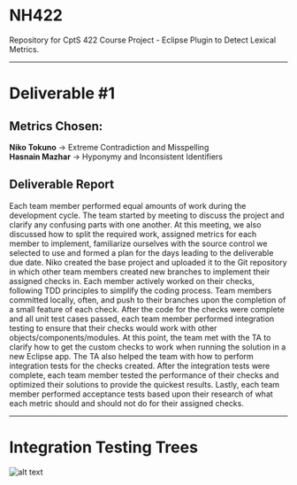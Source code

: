 # NH422
Repository for CptS 422 Course Project - Eclipse Plugin to Detect Lexical Metrics.


* * * 


# Deliverable #1 #

## Metrics Chosen: ##  

__Niko Tokuno__ -> Extreme Contradiction and Misspelling  
__Hasnain Mazhar__ -> Hyponymy and Inconsistent Identifiers  

## Deliverable Report ##  

Each team member performed equal amounts of work during the development cycle. The team started by meeting to discuss the project and clarify any confusing parts with one another. At this meeting, we also discussed how to split the required work, assigned metrics for each member to implement, familiarize ourselves with the source control we selected to use and formed a plan for the days leading to the deliverable due date. Niko created the base project and uploaded it to the Git repository in which other team members created new branches to implement their assigned checks in. Each member actively worked on their checks, following TDD principles to simplify the coding process. Team members committed locally, often, and push to their branches upon the completion of a small feature of each check. After the code for the checks were complete and all unit test cases passed, each team member performed integration testing to ensure that their checks would work with other objects/components/modules. At this point, the team met with the TA to clarify how to get the custom checks to work when running the solution in a new Eclipse app. The TA also helped the team with how to perform integration tests for the checks created. After the integration tests were complete, each team member tested the performance of their checks and optimized their solutions to provide the quickest results. Lastly, each team member performed acceptance tests based upon their research of what each metric should and should not do for their assigned checks.

* * *

# Integration Testing Trees #

![alt text](https://drive.google.com/file/d/0B1RkBXy3m-sTeFJlRVF4cGFPQ0E/view?usp=sharing)
